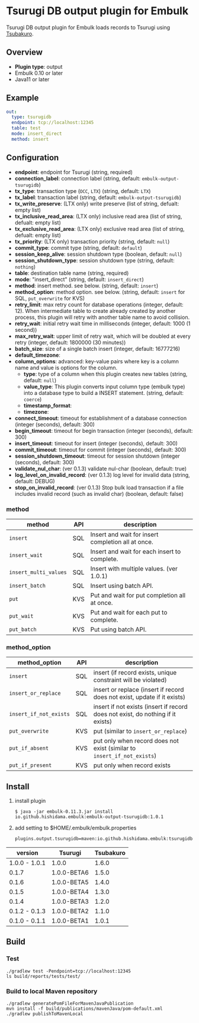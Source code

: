 # Tsurugi DB output plugin for Embulk

Tsurugi DB output plugin for Embulk loads records to Tsurugi using [Tsubakuro](https://github.com/project-tsurugi/tsubakuro).

## Overview

* **Plugin type**: output
* Embulk 0.10 or later
* Java11 or later

## Example

```yaml
out:
  type: tsurugidb
  endpoint: tcp://localhost:12345
  table: test
  mode: insert_direct
  method: insert
```




## Configuration

* **endpoint**: endpoint for Tsurugi (string, required)
* **connection_label**: connection label (string, default: `embulk-output-tsurugidb`)
* **tx_type**: transaction type (`OCC`, `LTX`) (string, default: `LTX`)
* **tx_label**: transaction label (string, default: `embulk-output-tsurugidb`)
* **tx_write_preserve**: (LTX only) write preserve (list of string, defualt: empty list)
* **tx_inclusive_read_area**: (LTX only) inclusive read area (list of string, defualt: empty list)
* **tx_exclusive_read_area**: (LTX only) exclusive read area (list of string, defualt: empty list)
* **tx_priority**: (LTX only) transaction priority (string, default: `null`)
* **commit_type**: commit type (string, default: `default`)
* **session_keep_alive**: session shutdown type (boolean, default: `null`)
* **session_shutdown_type**: session shutdown type (string, default: `nothing`)
* **table**: destination table name (string, required)
* **mode**: "insert_direct" (string, default: `insert_direct`)
* **method**: insert method. see below. (string, default: `insert`)
* **method_option**: method option. see below. (string, default: `insert` for SQL, `put_overwrite` for KVS)
* **retry_limit**: max retry count for database operations (integer, default: 12). When intermediate table to create already created by another process, this plugin will retry with another table name to avoid collision.
* **retry_wait**: initial retry wait time in milliseconds (integer, default: 1000 (1 second))
* **max_retry_wait**: upper limit of retry wait, which will be doubled at every retry (integer, default: 1800000 (30 minutes))
* **batch_size**: size of a single batch insert (integer, default: 16777216)
* **default_timezone**:
* **column_options**: advanced: key-value pairs where key is a column name and value is options for the column.
  * **type**:  type of a column when this plugin creates new tables (string, default: `null`)
  * **value_type**: This plugin converts input column type (embulk type) into a database type to build a INSERT statement. (string, default: `coerce`)
  * **timestamp_format**:
  * **timezone**:
* **connect_timeout**: timeout for establishment of a database connection (integer (seconds), default: 300)
* **begin_timeout**: timeout for begin transaction (integer (seconds), default: 300)
* **insert_timeout**: timeout for insert (integer (seconds), default: 300)
* **commit_timeout**: timeout for commit (integer (seconds), default: 300)
* **session_shutdown_timeout**: timeout for session shutdown (integer (seconds), default: 300)
* **validate_nul_char**: (ver 0.1.3) validate nul-char (boolean, default: true)
* **log_level_on_invalid_record**: (ver 0.1.3) log level for invalid data (string, default: DEBUG)
* **stop_on_invalid_record**: (ver 0.1.3) Stop bulk load transaction if a file includes invalid record (such as invalid char) (boolean, default: false)

### method

| method                 | API  | description                                        |
| ---------------------- | ---- | -------------------------------------------------- |
| `insert`               | SQL  | Insert and wait for insert completion all at once. |
| `insert_wait`          | SQL  | Insert and wait for each insert to complete.       |
| `insert_multi_values`  | SQL  | Insert with multiple values. (ver 1.0.1)           |
| `insert_batch`         | SQL  | Insert using batch API.                            |
| `put`                  | KVS  | Put and wait for put completion all at once.       |
| `put_wait`             | KVS  | Put and wait for each put to complete.             |
| `put_batch`            | KVS  | Put using batch API.                               |

### method_option

| method_option          | API  | description                                                                     |
| ---------------------- | ---- | ------------------------------------------------------------------------------- |
| `insert`               | SQL  | insert (if record exists, unique constraint will be violated)                   |
| `insert_or_replace`    | SQL  | insert or replace (insert if record does not exist, update if it exists)        |
| `insert_if_not_exists` | SQL  | insert if not exists (insert if record does not exist, do nothing if it exists) |
| `put_overwrite`        | KVS  | put (similar to `insert_or_replace`)                                            |
| `put_if_absent`        | KVS  | put only when record does not exist (similar to `insert_if_not_exists`)         |
| `put_if_present`       | KVS  | put only when record exists                                                     |


## Install

1. install plugin
   ```
   $ java -jar embulk-0.11.3.jar install io.github.hishidama.embulk:embulk-output-tsurugidb:1.0.1
   ```

2. add setting to $HOME/.embulk/embulk.properties
   ```
   plugins.output.tsurugidb=maven:io.github.hishidama.embulk:tsurugidb:1.0.1
   ```

| version       | Tsurugi     | Tsubakuro |
|---------------|-------------|-----------|
| 1.0.0 - 1.0.1 | 1.0.0       | 1.6.0     |
| 0.1.7         | 1.0.0-BETA6 | 1.5.0     |
| 0.1.6         | 1.0.0-BETA5 | 1.4.0     |
| 0.1.5         | 1.0.0-BETA4 | 1.3.0     |
| 0.1.4         | 1.0.0-BETA3 | 1.2.0     |
| 0.1.2 - 0.1.3 | 1.0.0-BETA2 | 1.1.0     |
| 0.1.0 - 0.1.1 | 1.0.0-BETA1 | 1.0.1     |


## Build

### Test

```
./gradlew test -Pendpoint=tcp://localhost:12345
ls build/reports/tests/test/
```

### Build to local Maven repository

```
./gradlew generatePomFileForMavenJavaPublication
mvn install -f build/publications/mavenJava/pom-default.xml
./gradlew publishToMavenLocal
```

